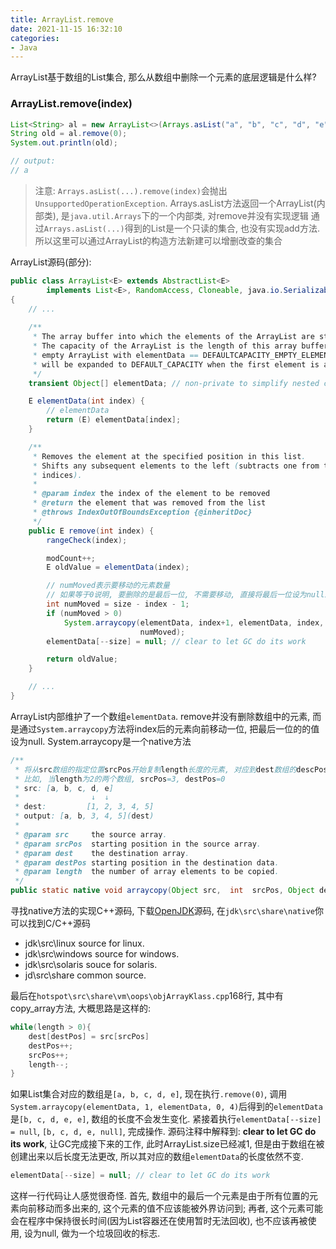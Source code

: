 ```yaml
---
title: ArrayList.remove
date: 2021-11-15 16:32:10
categories:
- Java
---
```


ArrayList基于数组的List集合, 那么从数组中删除一个元素的底层逻辑是什么样?

### ArrayList.remove(index)
```java
List<String> al = new ArrayList<>(Arrays.asList("a", "b", "c", "d", "e"));
String old = al.remove(0);
System.out.println(old);

// output:
// a
```
> 注意: `Arrays.asList(...).remove(index)`会抛出`UnsupportedOperationException`.
> Arrays.asList方法返回一个ArrayList(内部类), 是`java.util.Arrays`下的一个内部类, 对remove并没有实现逻辑
> 通过`Arrays.asList(...)`得到的List是一个只读的集合, 也没有实现add方法. 所以这里可以通过ArrayList的构造方法新建可以增删改查的集合

ArrayList源码(部分):
```java
public class ArrayList<E> extends AbstractList<E>
        implements List<E>, RandomAccess, Cloneable, java.io.Serializable
{
    // ...
    
    /**
     * The array buffer into which the elements of the ArrayList are stored.
     * The capacity of the ArrayList is the length of this array buffer. Any
     * empty ArrayList with elementData == DEFAULTCAPACITY_EMPTY_ELEMENTDATA
     * will be expanded to DEFAULT_CAPACITY when the first element is added.
     */
    transient Object[] elementData; // non-private to simplify nested class access

    E elementData(int index) {
        // elementData
        return (E) elementData[index];
    }

    /**
     * Removes the element at the specified position in this list.
     * Shifts any subsequent elements to the left (subtracts one from their
     * indices).
     *
     * @param index the index of the element to be removed
     * @return the element that was removed from the list
     * @throws IndexOutOfBoundsException {@inheritDoc}
     */
    public E remove(int index) {
        rangeCheck(index);

        modCount++;
        E oldValue = elementData(index);

        // numMoved表示要移动的元素数量
        // 如果等于0说明, 要删除的是最后一位, 不需要移动, 直接将最后一位设为null即可
        int numMoved = size - index - 1;
        if (numMoved > 0)
            System.arraycopy(elementData, index+1, elementData, index,
                             numMoved);
        elementData[--size] = null; // clear to let GC do its work

        return oldValue;
    }

    // ...
}
```

ArrayList内部维护了一个数组`elementData`. remove并没有删除数组中的元素, 而是通过`System.arraycopy`方法将index后的元素向前移动一位, 把最后一位的的值设为null.
System.arraycopy是一个native方法
```java
/**
 * 将从src数组的指定位置srcPos开始复制length长度的元素, 对应到dest数组的descPos位置依次往后替换
 * 比如, 当length为2的两个数组, srcPos=3, destPos=0
 * src: [a, b, c, d, e]
 *                ↓  ↓
 * dest:         [1, 2, 3, 4, 5]
 * output: [a, b, 3, 4, 5](dest)
 * 
 * @param src     the source array.
 * @param srcPos  starting position in the source array.
 * @param dest    the destination array.
 * @param destPos starting position in the destination data.
 * @param length  the number of array elements to be copied.
 */
public static native void arraycopy(Object src,  int  srcPos, Object dest, int destPos, int length);
```
寻找native方法的实现C++源码, 下载[OpenJDK](https://github.com/openjdk/jdk/tags?after=jdk8-b114)源码, 在`jdk\src\share\native`你可以找到C/C++源码
 - jdk\src\linux source for linux.
 - jdk\src\windows source for windows.
 - jdk\src\solaris souce for solaris.
 - jd\src\share common source.

最后在`hotspot\src\share\vm\oops\objArrayKlass.cpp`168行, 其中有copy_array方法, 大概思路是这样的:
```java
while(length > 0){
    dest[destPos] = src[srcPos]
    destPos++;
    srcPos++;
    length--;
}
```
如果List集合对应的数组是`[a, b, c, d, e]`, 现在执行`.remove(0)`, 调用`System.arraycopy(elementData, 1, elementData, 0, 4)`后得到的`elementData`是`[b, c, d, e, e]`, 数组的长度不会发生变化. 紧接着执行`elementData[--size] = null`, `[b, c, d, e, null]`, 完成操作. 源码注释中解释到: **clear to let GC do its work**, 让GC完成接下来的工作, 此时ArrayList.size已经减1, 但是由于数组在被创建出来以后长度无法更改, 所以其对应的数组`elementData`的长度依然不变.

```java
elementData[--size] = null; // clear to let GC do its work
```
这样一行代码让人感觉很奇怪. 首先, 数组中的最后一个元素是由于所有位置的元素向前移动而多出来的, 这个元素的值不应该能被外界访问到; 再者, 这个元素可能会在程序中保持很长时间(因为List容器还在使用暂时无法回收), 也不应该再被使用, 设为null, 做为一个垃圾回收的标志.



